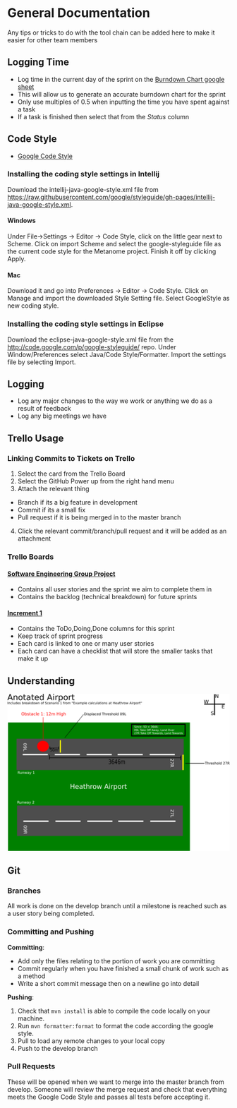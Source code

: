 # General Documentation

Any tips or tricks to do with the tool chain can be added here to make it easier for other team members

## Logging Time
- Log time in the current day of the sprint on the [Burndown Chart google sheet](https://docs.google.com/spreadsheets/d/1G_qfX5CQOKYae3K1tQK2OcYnTJN1PDG4_hUfxowC9fE/edit#gid=0 "Burndown Chart")
- This will allow us to generate an accurate burndown chart for the sprint
- Only use multiples of 0.5 when inputting the time you have spent against a task
- If a task is finished then select that from the *Status* column

## Code Style

- [Google Code Style](https://google.github.io/styleguide/javaguide.html)

### Installing the coding style settings in Intellij

Download the intellij-java-google-style.xml file from https://raw.githubusercontent.com/google/styleguide/gh-pages/intellij-java-google-style.xml.

#### Windows

Under File->Settings -> Editor -> Code Style, click on the little gear next to Scheme. Click on import Scheme and select the google-styleguide file as the current code style for the Metanome project. Finish it off by clicking Apply.

#### Mac

Download it and go into Preferences -> Editor -> Code Style. Click on Manage and import the downloaded Style Setting file. Select GoogleStyle as new coding style.

### Installing the coding style settings in Eclipse

Download the eclipse-java-google-style.xml file from the http://code.google.com/p/google-styleguide/ repo. Under Window/Preferences select Java/Code Style/Formatter. Import the settings file by selecting Import.

## Logging
- Log any major changes to the way we work or anything we do as a result of feedback
- Log any big meetings we have

## Trello Usage

### Linking Commits to Tickets on Trello
1. Select the card from the Trello Board
2. Select the GitHub Power up from the right hand menu
3. Attach the relevant thing
  - Branch if its a big feature in development
  - Commit if its a small fix
  - Pull request if it is being merged in to the master branch
4. Click the relevant commit/branch/pull request and it will be added as an attachment

### Trello Boards

#### [Software Engineering Group Project](https://trello.com/b/O5ULHcuC/software-engineering-group-project) 
- Contains all user stories and the sprint we aim to complete them in
- Contains the backlog (technical breakdown) for future sprints

#### [Increment 1](https://trello.com/b/i7dwuDKP/increment-1)  
- Contains the ToDo,Doing,Done columns for this sprint
- Keep track of sprint progress
- Each card is linked to one or many user stories
- Each card can have a checklist that will store the smaller tasks that make it up

## Understanding

![Anotated Image of Heathrow Aiport](./anotatedairport.png)

## Git
### Branches
All work is done on the develop branch until a milestone is reached such as a user story being completed.

### Committing and Pushing

**Committing**:
- Add only the files relating to the portion of work you are committing
- Commit regularly when you have finished a small chunk of work such as a method
- Write a short commit message then on a newline go into detail

**Pushing**:
1. Check that `mvn install` is able to compile the code locally on your machine.
2. Run `mvn formatter:format` to format the code according the google style.
3. Pull to load any remote changes to your local copy
4. Push to the develop branch

### Pull Requests
These will be opened when we want to merge into the master branch from develop. Someone will review the merge request and check that everything meets the Google Code Style and passes all tests before accepting it.
